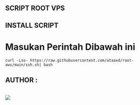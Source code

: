 ## SCRIPT ROOT VPS

## INSTALL SCRIPT
# Masukan Perintah Dibawah ini
```
curl -Lso- https://raw.githubusercontent.com/ataaxd/root-aws/main/ssh.sh| bash
```


## AUTHOR :
<br><a href="https://wa.me/6282129004880" target=”_blank”><img src="https://img.shields.io/static/v1?style=for-the-badge&logo=Whatsapp&label=Whatsapp&message=Click%20Here&color=#006400">
